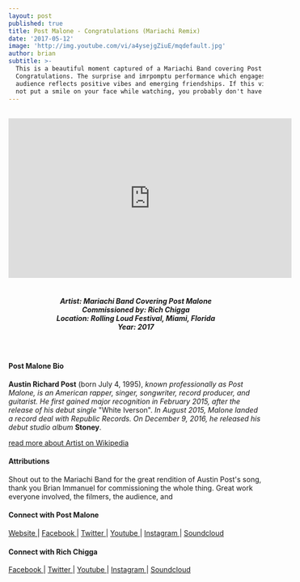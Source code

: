 ```yaml
---
layout: post
published: true
title: Post Malone - Congratulations (Mariachi Remix)
date: '2017-05-12'
image: 'http://img.youtube.com/vi/a4ysejgZiuE/mqdefault.jpg'
author: brian
subtitle: >-
  This is a beautiful moment captured of a Mariachi Band covering Post Malone's
  Congratulations. The surprise and imrpomptu performance which engages with the
  audience reflects positive vibes and emerging friendships. If this video does
  not put a smile on your face while watching, you probably don't have a heart.
---
```

<br />
<div class="embed-container">
<iframe allowfullscreen="" frameborder="0" height="315" src="https://www.youtube.com/embed/a4ysejgZiuE?rel=0" width="560"></iframe></div>
<br>
<h5 style="text-align: center;">
Artist: Mariachi Band Covering Post Malone <br>
Commissioned by: Rich Chigga <br>
Location: Rolling Loud Festival, Miami, Florida <br>
Year: 2017
</h5>
<br>


#### Post Malone Bio

**Austin Richard Post** (born July 4, 1995), *known professionally as Post Malone, is an American rapper, singer, songwriter, record producer, and guitarist. He first gained major recognition in February 2015, after the release of his debut single* "White Iverson". *In August 2015, Malone landed a record deal with Republic Records. On December 9, 2016, he released his debut studio album* **Stoney**.

<a href="https://en.wikipedia.org/wiki/Post_Malone" target="_blank">read more about Artist on Wikipedia</a>

#### Attributions

Shout out to the Mariachi Band for the great rendition of Austin Post's song, thank you Brian Immanuel for commissioning the whole thing. Great work everyone involved, the filmers, the audience, and 

#### Connect with Post Malone

<a class="fa fa-globe" href="http://www.postmalone.com/home" target="_blank"> Website </a> |
<a class="fa fa-facebook" href="https://www.facebook.com/postmalone" target="_blank"> Facebook </a> |
<a class="fa fa-twitter" href="https://twitter.com/postmalone" target="_blank"> Twitter </a> |
<a class="fa fa-youtube" href="https://www.youtube.com/user/postmalone" target="_blank"> Youtube </a> |
<a class="fa fa-instagram" href="https://www.instagram.com/postmalone" target="_blank"> Instagram </a> |
<a class="fa fa-soundcloud" href="https://soundcloud.com/postmalone" target="_blank"> Soundcloud </a> 

#### Connect with Rich Chigga 

<a class="fa fa-facebook" href="https://www.facebook.com/richchigga" target="_blank"> Facebook </a> |
<a class="fa fa-twitter" href="https://twitter.com/richchigga" target="_blank"> Twitter </a> |
<a class="fa fa-youtube" href="https://www.youtube.com/channel/UCkWu5WFf4EYsiV0zepVJ" target="_blank"> Youtube </a> |
<a class="fa fa-instagram" href="https://www.instagram.com/brianimanuel/" target="_blank"> Instagram </a> |
<a class="fa fa-soundcloud" href="https://soundcloud.com/richbrian" target="_blank"> Soundcloud </a>
